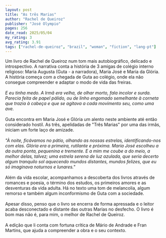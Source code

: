 ```yaml
---
layout: post
title: "As três Marias"
author: "Rachel de Queiroz"
publisher: "José Olympio"
pages: 256
date_read: 2025/05/04
my_rating: 3
avg_rating: 3.91
tags: ["rachel-de-queiroz", "brazil", "woman", "fiction", "lang-pt"]
---
```


Um livro de Rachel de Queiroz num tom mais autobiográfico, delicado e introspectivo. A narrativa conta a história de 3 amigas de colégio interno religioso: Maria Augusta (Guta - a narradora), Maria José e Maria da Glória. A história começa com a chegada de Guta ao colégio, onde ela não consegue compreender e adaptar o modo de vida das freiras.<br/> <br/><i>E eu tinha medo. A Irmã era velha, de olhar morto, fala incolor e surda. Parecia feita de papel pálido, ou de linho engomado semelhante à corneta que trazia à cabeça e que se agitava a cada movimento seu, como uma ave. </i><br/><br/>Guta encontra em Maria José e Glória um alento neste ambiente até então considerado hostil. As três, apelidadas de "Três Marias" por uma das irmãs, iniciam um forte laço de amizade.<br/><br/><i>"À noite, ficávamos no pátio, olhando as nossas estrelas, identificando-nos com elas. Glória era a primeira, rutilante e próxima. Maria José escolheu a da outra ponta, pequenina e tremente. E a mim me coube a do meio, a melhor delas, talvez; uma estrela serena de luz azulada, que seria decerto algum tranquilo sol aquecendo mundos distantes, mundos felizes, que eu só imaginava noturnos e lunares."</i><br/><br/>Além da vida escolar, acompanhamos a descoberta dos livros através de romances e poesia, o término dos estudos, os primeiros amores e as desventuras da vida adulta. Há no texto uma tom de melancolia, algum remorso e também algum inconformismo de Guta com a sociedade.<br/><br/>Apesar disso, penso que o livro se encerra de forma apressada e o leitor acaba desconectado e distante das outras Marias no desfecho. O livro é bom mas não é, para mim, o melhor de Rachel de Queiroz.<br/><br/>A edição que li conta com fortuna crítica de Mário de Andrade e Fran Martins, que ajuda a compreender a obra e o seu contexto.

